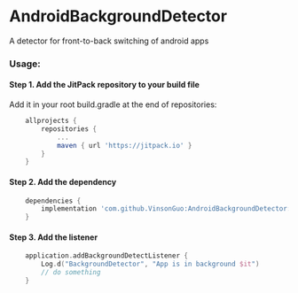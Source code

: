 # AndroidBackgroundDetector
A detector for front-to-back switching of android apps

### Usage:

#### Step 1. Add the JitPack repository to your build file

Add it in your root build.gradle at the end of repositories:
```groovy
	allprojects {
		repositories {
			...
			maven { url 'https://jitpack.io' }
		}
	}
```

#### Step 2. Add the dependency

```groovy
	dependencies {
        implementation 'com.github.VinsonGuo:AndroidBackgroundDetector:1.0.0'
	}
```

#### Step 3. Add the listener
```kotlin
    application.addBackgroundDetectListener {
        Log.d("BackgroundDetector", "App is in background $it")
        // do something
    }
```